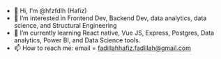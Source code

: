 - 👋 Hi, I’m @hfzfdlh (Hafiz)
- 👀 I’m interested in Frontend Dev, Backend Dev,  data analytics, data science, and Structural Engineering
- 🌱 I’m currently learning React native, Vue JS, Express, Postgres, Data analytics, Power BI, and Data Science tools.
- 📫 How to reach me: email = fadillahhafiz.fadillah@gmail.com

<!---
hfzfdlh/hfzfdlh is a ✨ special ✨ repository because its `README.md` (this file) appears on your GitHub profile.
You can click the Preview link to take a look at your changes.
--->
